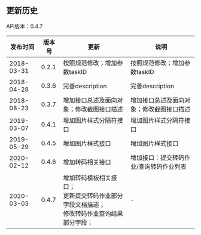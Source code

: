 更新历史
---------------------------------------------------------------------
API版本：0.4.7
 
|    发布时间      |  版本号    | 更新       | 说明
| ---------------| -----------|-----------|---------|
| 2018-03-31  | 0.2.1 | 按照规范修改；增加参数taskID  | 按照规范修改；增加参数taskID
| 2018-04-28  | 0.3.6 | 完善description  | 完善description
| 2018-08-23  | 0.3.7 | 增加接口总述及面向对象；修改截图接口描述 | 增加接口总述及面向对象；修改截图接口描述
| 2019-03-07  | 0.4.1 | 增加图片样式分隔符接口 | 增加图片样式分隔符接口
| 2019-05-29  | 0.4.5 | 增加图片样式接口 | 增加图片样式接口
| 2020-02-12  | 0.4.6 | 增加转码相关接口 | 增加接口：提交转码作业/查询转码作业列表
| 2020-03-03  | 0.4.7 | 增加转码模板相关接口；<br>更新提交转码作业部分字段文档描述；<br>修改转码作业查询结果部分字段；| - 
